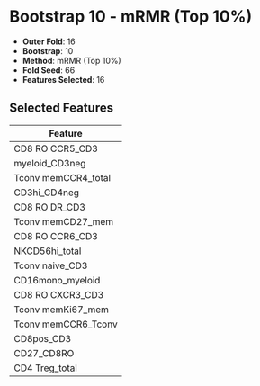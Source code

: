 # Bootstrap 10 - mRMR (Top 10%)

- **Outer Fold**: 16
- **Bootstrap**: 10
- **Method**: mRMR (Top 10%)
- **Fold Seed**: 66
- **Features Selected**: 16

## Selected Features

| Feature |
|---------|
| CD8 RO CCR5_CD3 |
| myeloid_CD3neg |
| Tconv memCCR4_total |
| CD3hi_CD4neg |
| CD8 RO DR_CD3 |
| Tconv memCD27_mem |
| CD8 RO CCR6_CD3 |
| NKCD56hi_total |
| Tconv naive_CD3 |
| CD16mono_myeloid |
| CD8 RO CXCR3_CD3 |
| Tconv memKi67_mem |
| Tconv memCCR6_Tconv |
| CD8pos_CD3 |
| CD27_CD8RO |
| CD4 Treg_total |
